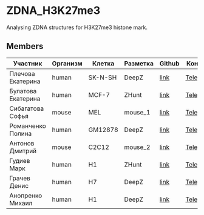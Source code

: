 # ZDNA_H3K27me3

Analysing ZDNA structures for H3K27me3 histone mark.

## Members

| Участник | Организм | Клетка | Разметка | Github | Контакт |
|----------|----------|--------|----------|--------|---------|
| Плечова Екатерина | human | SK-N-SH | DeepZ | [link](https://github.com/kate-plechova/hse21_H3K27me3_ZDNA_human) | [Telegram](https://t.me/kateplechova) |
| Булатова Екатерина | human | MCF-7 | ZHunt | [link](https://github.com/qwerty-Bk/hse21_H3K27me3_ZDNA_human) | [Telegram](https://t.me/katebulate) |
| Сибагатова Софья | mouse | MEL | mouse_1 | [link](https://github.com/sibsonya/hse21_H3K27me3_ZDNA_mouse) | [Telegram](https://t.me/sibsonya) |
| Романченко Полина | human | GM12878 | DeepZ | [link](https://github.com/Romanchenko/hse21_H3K27me3_ZDNA_human) | [Telegram](https://t.me/Romanchenko) |
| Антонов Дмитрий | mouse | C2C12 | mouse_2 | [link](https://github.com/ADmitri42/hse21_H3K27me3_ZDNA_mouse) | [Telegram](https://t.me/admitri42) |
| Гудиев Марк | human | H1 | ZHunt | [link](https://github.com/gudki/hse21_H3K27me3_ZDNA_human) | [Telegram](https://t.me/gudkii) |
| Грачев Денис | human | H7 | DeepZ | [link](https://github.com/grach0v/minor_bioinf) | [Telegram](https://t.me/grach0v) |
| Анопренко Михаил | human | H1 | DeepZ | [link](https://github.com/manoprenko/hse21_H3K27me3_ZDNA_human) | [Telegram](https://t.me/manoprenko) |
